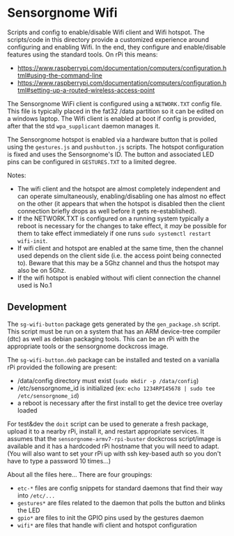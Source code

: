 Sensorgnome Wifi
================

Scripts and config to enable/disable Wifi client and Wifi hotspot.
The scripts/code in this directory provide a customized experience around configuring
and enabling Wifi. In the end, they configure and enable/disable features using the
standard tools. On rPi this means:
- https://www.raspberrypi.com/documentation/computers/configuration.html#using-the-command-line
- https://www.raspberrypi.com/documentation/computers/configuration.html#setting-up-a-routed-wireless-access-point

The Sensorgnome WiFi client is configured using a `NETWORK.TXT` config file. This file is
typically placed in the fat32 /data partition so it can be edited on a windows laptop.
The Wifi client is enabled at boot if config is provided, after that the std `wpa_supplicant`
daemon manages it.

The Sensorgnome hotspot is enabled via a hardware button that is polled using the `gestures.js`
and `pushbutton.js` scripts. The hotspot configuration is fixed and uses the Sensorgnome's ID.
The button and associated LED pins can be configured in `GESTURES.TXT` to a limited degree.

Notes:
- The wifi client and the hotspot are almost completely independent and can operate simultaneously,
  enabling/disabling one has almost no effect on the other (it appears that when the hotspot is
  disabled then the client connection briefly drops as well before it gets re-established).
- If the NETWORK.TXT is configured on a running system typically a reboot is necessary for the
  changes to take effect, it _may_ be possible for them to take effect immediately if one runs
  `sudo systemctl restart wifi-init`.
- If wifi client and hotspot are enabled at the same time, then the channel used depends on the
  client side (i.e. the access point being connected to). Beware that this may be a 5Ghz channel
  and thus the hotspot may also be on 5Ghz.
- If the wifi hotspot is enabled without wifi client connection the channel used is No.1

Development
-----------

The `sg-wifi-button` package gets generated by the `gen_package.sh` script. This script must be run
on a system that has an ARM device-tree compiler (dtc) as well as debian packaging tools. This can
be an rPi with the appropriate tools or the sensorgnome dockcross image.

The `sg-wifi-button.deb` package can be installed and tested on a vanialla rPi provided the following
are present:
- /data/config directory must exist (`sudo mkdir -p /data/config`)
- /etc/sensorgnome_id is initialized (ex: `echo 1234RPI45678 | sudo tee /etc/sensorgnome_id`)
- a reboot is necessary after the first install to get the device tree overlay loaded

For test&dev the `doit` script can be used to generate a fresh package, upload it to a nearby
rPi, install it, and restart appropriate services. It assumes that the
`sensorgnome-armv7-rpi-buster` dockcross script/image is available and it has a hardcoded
rPi hostname that you will need to adapt. (You will also want to set your rPi up with ssh
key-based auth so you don't have to type a password 10 times...)

About all the files here... There are four groupings:
- `etc-*` files are config snippets for standard daemons that find their way into `/etc/...`
- `gestures*` are files related to the daemon that polls the button and blinks the LED
- `gpio*` are files to init the GPIO pins used by the gestures daemon
- `wifi*` are files that handle wifi client and hotspot configuration
